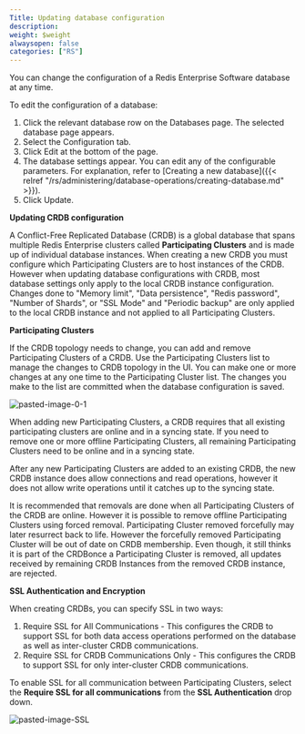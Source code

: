 ```yaml
---
Title: Updating database configuration
description: 
weight: $weight
alwaysopen: false
categories: ["RS"]
---
```

You can change the configuration of a Redis Enterprise Software
database at any time.

To edit the configuration of a database:

1. Click the relevant database row on the Databases page. The selected
    database page appears.
1. Select the Configuration tab.
1. Click Edit at the bottom of the page.
1. The database settings appear. You can edit any of the configurable
    parameters. For explanation, refer to
    [Creating a new
    database]({{< relref "/rs/administering/database-operations/creating-database.md" >}}).
1. Click Update.

**Updating CRDB configuration**

A Conflict-Free Replicated Database (CRDB) is a global database that
spans multiple Redis Enterprise clusters called
**Participating Clusters** and is made up
of individual database instances. When creating a new CRDB you must
configure which Participating Clusters are to host instances of the
CRDB. However when updating database configurations with CRDB, most
database settings only apply to the local CRDB instance configuration.
Changes done to "Memory limit", "Data persistence", "Redis password",
"Number of Shards", or "SSL Mode" and "Periodic backup" are only applied
to the local CRDB instance and not applied to all Participating
Clusters.

**Participating Clusters**

If the CRDB topology needs to change, you can add and remove
Participating Clusters of a CRDB. Use the Participating Clusters list to
manage the changes to CRDB topology in the UI. You can make one or more
changes at any one time to the Participating Cluster list. The changes
you make to the list are committed when the database configuration is
saved.

![pasted-image-0-1](/images/rs/pasted-image-0-1.png?width=1534&height=233)

When adding new Participating Clusters, a CRDB requires that all
existing participating clusters are online and in a syncing state. If
you need to remove one or more offline Participating Clusters, all
remaining Participating Clusters need to be online and in a syncing
state.

After any new Participating Clusters are added to an existing CRDB, the
new CRDB instance does allow connections and read operations, however it
does not allow write operations until it catches up to the syncing
state.

It is recommended that removals are done when all Participating
Clusters of the CRDB are online. However it is possible to remove
offline Participating Clusters using forced removal. Participating
Cluster removed forcefully may later resurrect back to life. However the
forcefully removed Participating Cluster will be out of date on CRDB
membership. Even though, it still thinks it is part of the CRDBonce a
Participating Cluster is removed, all updates received by remaining CRDB
Instances from the removed CRDB instance, are
rejected.

**SSL Authentication and Encryption**

When creating CRDBs, you can specify SSL in two
ways:

1. Require SSL for All Communications - This configures the CRDB to
    support SSL for both data access operations performed on the
    database as well as inter-cluster CRDB
    communications.
1. Require SSL for CRDB Communications Only - This configures the
    CRDB to support SSL for only inter-cluster CRDB
    communications.

To enable SSL for all communication between Participating Clusters,
select the **Require SSL for all
communications** from the **SSL
Authentication** drop down.

![pasted-image-SSL](/images/rs/pasted-image-SSL.png?width=1080&height=1221)
